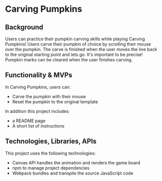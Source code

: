 # Carving Pumpkins
<h2>Background</h2>
<p> Users can practice their pumpkin carving skills
while playing Carving Pumpkins! Users carve their pumpkin of choice by scrolling their mouse over the pumpkin. The carve is finished when the user moves the line back to the original starting point and lets go. It's important to be precise! Pumpkin marks can be cleared when the user finishes carving.</p>
<h2>Functionality & MVPs</h2>

<p>In Carving Pumpkins, users can:
</p>
<ul>
  <li>Carve the pumpkin with their mouse</li>
  <li>Reset the pumpkin to the original template</li>
</ul>
 <p>In addition this project includes:</p>
 <ul>
  <li>a README page </li>
  <li>A short list of instructions</li>
</ul>

<h2>Technologies, Libraries, APIs</h2>
  <p>This project uses the following technologies:</p>
<ul>
  <li>Canvas API handles the animation and renders the game board</li>
  <li>npm to manage project dependencies</li>
  <li>Webpack bundles and transpile the source JavaScript code</li>
</ul>
